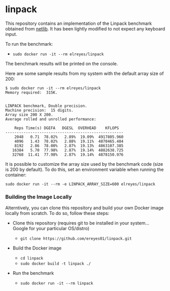 # linpack

This repository contains an implementation of the Linpack benchmark obtained from [netlib](http://www.netlib.org/benchmark/linpackc.new). It has been lightly modified to not expect any keyboard input.

To run the benchmark:

- `sudo docker run -it --rm elreyes/linpack`

The benchmark results will be printed on the console.

Here are some sample results from my system with the default array size of 200:

```
$ sudo docker run -it --rm elreyes/linpack
Memory required:  315K.


LINPACK benchmark, Double precision.
Machine precision:  15 digits.
Array size 200 X 200.
Average rolled and unrolled performance:

    Reps Time(s) DGEFA   DGESL  OVERHEAD    KFLOPS
----------------------------------------------------
    2048   0.71  78.02%   2.89%  19.09%  4917805.960
    4096   1.43  78.02%   2.88%  19.11%  4870465.484
    8192   2.86  78.00%   2.87%  19.13%  4863107.385
   16384   5.70  77.98%   2.87%  19.14%  4882638.725
   32768  11.41  77.98%   2.87%  19.14%  4878150.976
```

It is possible to customize the array size used by the benchmark code (size is 200 by default). To do this, set an environment variable when running the container:

`sudo docker run -it --rm -e LINPACK_ARRAY_SIZE=600 elreyes/linpack`

### Building the Image Locally

Alterntively, you can clone this repository and build your own Docker image locally from scratch. To do so, follow these steps:

- Clone this repository (requires git to be installed in your system... Google for your particular OS/distro)
  - `git clone https://github.com/ereyes01/linpack.git`

- Build the Docker image
  - `cd linpack`
  - `sudo docker build -t linpack ./`
  
- Run the benchmark
  - `sudo docker run -it --rm linpack`
  
